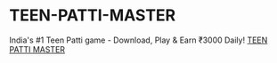 # TEEN-PATTI-MASTER
India's #1 Teen Patti game - Download, Play &amp; Earn ₹3000 Daily!
[TEEN PATTI MASTER](TEEN-PATTI-MASTER)
